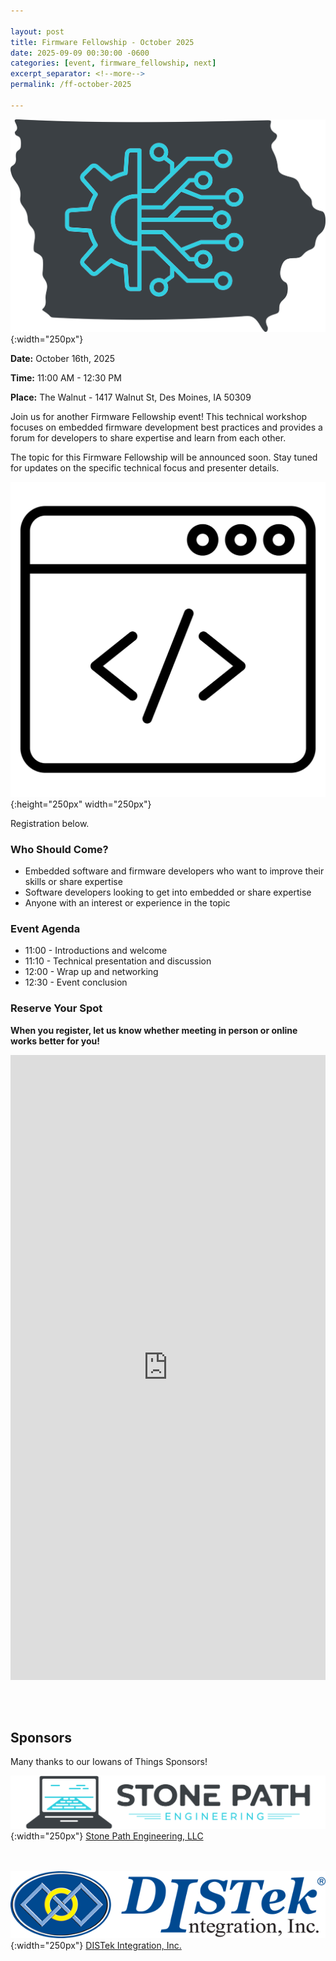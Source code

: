 ```yaml
---

layout: post
title: Firmware Fellowship - October 2025
date: 2025-09-09 00:30:00 -0600
categories: [event, firmware_fellowship, next]
excerpt_separator: <!--more-->
permalink: /ff-october-2025

---
```


![Logo](/assets/images/iowans_of_things.png){:width="250px"}

**Date:**  October 16th, 2025

**Time:**  11:00 AM - 12:30 PM

**Place:** The Walnut - 1417 Walnut St, Des Moines, IA 50309

Join us for another Firmware Fellowship event! This technical workshop focuses on embedded firmware development best practices and provides a forum for developers to share expertise and learn from each other.

The topic for this Firmware Fellowship will be announced soon. Stay tuned for updates on the specific technical focus and presenter details.

![Icon](/assets/images/icon_firmware.png){:height="250px" width="250px"}

Registration below.

<!--more-->  
<!--the above "comment" tells the main page where to put the break-->

### Who Should Come?

- Embedded software and firmware developers who want to improve their skills or share expertise
- Software developers looking to get into embedded or share expertise
- Anyone with an interest or experience in the topic 

### Event Agenda

- 11:00 - Introductions and welcome
- 11:10 - Technical presentation and discussion
- 12:00 - Wrap up and networking
- 12:30 - Event conclusion

### Reserve Your Spot

**When you register, let us know whether meeting in person or online works better for you!**

<iframe width="640px" height="1000px" src="https://forms.office.com/Pages/ResponsePage.aspx?id=TC-pVBN1lUyrG48XT6bHMM1ikcqVEqBFvBT6xFFlvOVUOEJCNzNTVFFST1ZEMzE0RTdRS1BDRFJCOS4u&embed=true" frameborder="0" marginwidth="0" marginheight="0" style="border: none; max-width:100%; max-height:100vh" allowfullscreen webkitallowfullscreen mozallowfullscreen msallowfullscreen> </iframe>

<br /><br />

## Sponsors

Many thanks to our Iowans of Things Sponsors!

![SPE Logo](/assets/images/logo_stonepath_horiz.png){:width="250px"}
[Stone Path Engineering, LLC](https://stonepathengineering.com/)

<br /><br />
![DISTek Logo](/assets/images/DISTek_Logo.png){:width="250px"}
[DISTek Integration, Inc.](https://distek.com/)